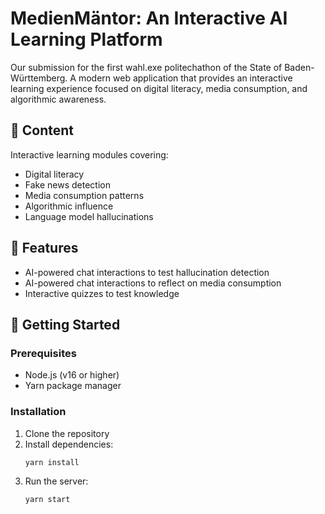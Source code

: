 # MedienMäntor: An Interactive AI Learning Platform

Our submission for the first wahl.exe politechathon of the State of
Baden-Württemberg. A modern web application that
provides an interactive learning experience focused on digital literacy, media
consumption, and algorithmic awareness.

## 🌟 Content

Interactive learning modules covering:

- Digital literacy
- Fake news detection
- Media consumption patterns
- Algorithmic influence
- Language model hallucinations

## 🎨 Features

- AI-powered chat interactions to test hallucination detection
- AI-powered chat interactions to reflect on media consumption
- Interactive quizzes to test knowledge

## 🚀 Getting Started

### Prerequisites

- Node.js (v16 or higher)
- Yarn package manager

### Installation

1. Clone the repository
2. Install dependencies:
   ```bash
   yarn install
   ```
3. Run the server:
   ```bash
   yarn start
   ```
